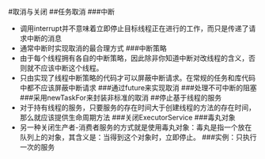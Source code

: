 #取消与关闭
##任务取消
###中断
- 调用interrupt并不意味着立即停止目标线程正在进行的工作，而只是传递了请求中断的消息
- 通常中断时实现取消的最合理方式
###中断策略
- 由于每个线程拥有各自的中断策略，因此除非你知道中断对改线程的含义，否则就不应该中断这个线程。
- 只由实现了线程中断策略的代码才可以屏蔽中断请求。在常规的任务和库代码中都不应该屏蔽中断请求
###通过future来实现取消
###处理不可中断的阻塞
###采用newTaskFor来封装非标准的取消
##停止基于线程的服务
- 对于持有线程的服务，只要服务的存在时间大于创建线程的方法的存在时间，那么就应该提供生命周期方法
###关闭ExecutorService
###毒丸对象
- 另一种关闭生产者-消费者服务的方式就是使用毒丸对象：毒丸是指一个放在队列上的对象，其含义是：当得到这个对象时，立即停止。
###实例：只执行一次的服务